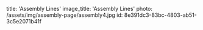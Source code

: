 title: 'Assembly Lines'
image_title: 'Assembly Lines'
photo: /assets/img/assembly-page/assembly4.jpg
id: 8e391dc3-83bc-4803-ab51-3c5e2071b41f
